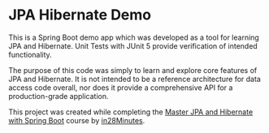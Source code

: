 # JPA Hibernate Demo

This is a Spring Boot demo app which was developed as a tool for learning JPA and Hibernate. Unit Tests with JUnit 5 provide verification of intended functionality. 

The purpose of this code was simply to learn and explore core features of JPA and Hibernate. It is not intended to be a reference architecture for data access code overall, nor does it provide a comprehensive API for a production-grade application.

This project was created while completing the [Master JPA and Hibernate with Spring Boot](https://www.udemy.com/course/hibernate-jpa-tutorial-for-beginners-in-100-steps) course by [in28Minutes](https://courses.in28minutes.com).
